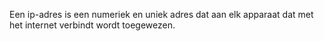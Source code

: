 Een ip-adres is een numeriek en uniek adres dat aan elk apparaat dat met
het internet verbindt wordt toegewezen.
